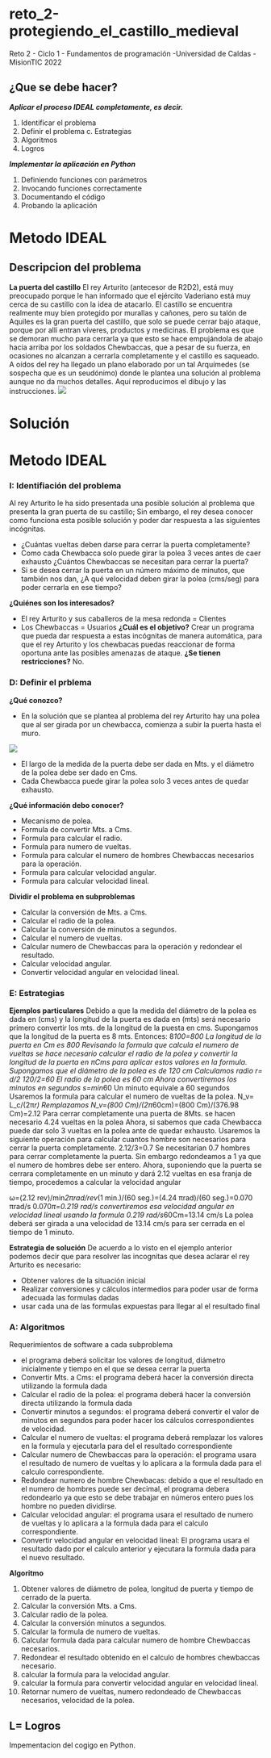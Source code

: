 # reto_2-protegiendo_el_castillo_medieval

 Reto 2 - Ciclo 1 - Fundamentos de programación -Universidad de Caldas - MisionTIC 2022

## ¿Que se debe hacer?

***Aplicar el proceso IDEAL completamente, es decir.*** 
1. Identificar el problema
2. Definir el problema c. Estrategias
3. Algoritmos
4. Logros

***Implementar la aplicación en Python***
1. Definiendo funciones con parámetros 
2. Invocando funciones correctamente 
3. Documentando el código
4. Probando la aplicación

# Metodo IDEAL

## Descripcion del problema

**La puerta del castillo**
El rey Arturito (antecesor de R2D2), está muy preocupado porque le han informado que el ejército Vaderiano está muy cerca de su castillo con la idea de atacarlo. El castillo se encuentra realmente muy bien protegido por murallas y cañones, pero su talón de Aquiles es la gran puerta del castillo, que solo se puede cerrar bajo ataque, porque por allí entran víveres, productos y medicinas.
El problema es que se demoran mucho para cerrarla ya que esto se hace empujándola de abajo hacia arriba por los soldados Chewbaccas, que a pesar de su fuerza, en ocasiones no alcanzan a cerrarla completamente y el castillo es saqueado.
A oídos del rey ha llegado un plano elaborado por un tal Arquímedes (se sospecha que es un seudónimo) donde le plantea una solución al problema aunque no da muchos detalles. Aquí reproducimos el dibujo y las instrucciones.
<img src="./diagrama.png">

# Solución

# Metodo IDEAL

### I: Identifiación del problema

Al rey Arturito le ha sido presentada una posible solución al problema que presenta la gran puerta de su castillo; Sin embargo, el rey desea conocer como funciona esta posible solución y poder dar respuesta a las siguientes incógnitas.
- ¿Cuántas vueltas deben darse para cerrar la puerta completamente? 
- Como cada Chewbacca solo puede girar la polea 3 veces antes de caer exhausto ¿Cuántos Chewbaccas se necesitan para cerrar la puerta? 
- Si se desea cerrar la puerta en un número máximo de minutos, que también nos dan, ¿A qué velocidad deben girar la polea (cms/seg) para poder cerrarla en ese tiempo?

**¿Quiénes son los interesados?**
- El rey Arturito y sus caballeros de la mesa redonda = Clientes
- Los Chewbaccas = Usuarios 
**¿Cuál es el objetivo?**
Crear un programa que pueda dar respuesta a estas incógnitas de manera automática, para que el rey Arturito y los chewbacas puedas reaccionar de forma oportuna ante las posibles amenazas de ataque.
**¿Se tienen restricciones?**
No.


### D: Definir el prblema

**¿Qué conozco?**
- En la solución que se plantea al problema del rey Arturito hay una polea que al ser girada por un chewbacca, comienza a subir la puerta hasta el muro.

<img src="./diagrama.png">

- El largo de la medida de la puerta debe ser dada en Mts. y el diámetro de la polea debe ser dado en Cms.
- Cada Chewbacca puede girar la polea solo 3 veces antes de quedar exhausto.

**¿Qué información debo conocer?**
- Mecanismo de polea.
- Formula de convertir Mts. a Cms.
- Formula para calcular el radio.
- Formula para numero de vueltas.
- Formula para calcular el numero de hombres Chewbaccas necesarios para la operación.
- Formula para calcular velocidad angular.
- Formula para calcular velocidad lineal.

**Dividir el problema en subproblemas**
- Calcular la conversión de Mts. a Cms.
- Calcular el radio de la polea.
- Calcular la conversión de minutos a segundos.
- Calcular el numero de vueltas.
- Calcular numero de Chewbaccas para la operación y redondear el resultado.
- Calcular velocidad angular.
- Convertir velocidad angular en  velocidad lineal. 

### E: Estrategias

**Ejemplos particulares**
Debido a que la medida del diámetro de la polea es dada en (cms) y la longitud de la puerta es dada en (mts) será necesario primero convertir los mts. de la longitud de la puesta en cms.
Supongamos que la longitud de la puerta es 8 mts.
Entonces:
8*100=800
La longitud de la puerta en Cm es 800
Revisando la formula que calcula el numero de vueltas se hace necesario calcular el radio de la polea y convertir la longitud de la puerta en πCms para aplicar estos valores en la formula.
Supongamos que el diámetro de la polea es de 120 cm
Calculamos radio
r=  d/2
  120/2=60
El radio de la polea es 60 cm
Ahora convertiremos los minutos en segundos
s=min*60
Un minuto equivale a 60 segundos
Usaremos la formula para calcular el numero de vueltas de la polea.
N_v=  L_c/(2π*r)
Remplazamos
N_v=(800 Cm)/(2π*60cm)=(800 Cm)/(376.98 Cm)=2.12
Para cerrar completamente una puerta de 8Mts. se hacen necesario 4.24 vueltas en la polea
Ahora, si sabemos que cada Chewbacca puede dar solo 3 vueltas en la polea ante de quedar exhausto. Usaremos la siguiente operación para calcular cuantos hombre son necesarios para cerrar la puerta completamente.
2.12/3=0.7
Se necesitarían 0.7 hombres para cerrar completamente la puerta. Sin embargo redondeamos  a 1 ya que el numero de hombres debe ser entero.
Ahora, suponiendo que la puerta se cerrara completamente en un minuto y dará 2.12 vueltas en esa franja de tiempo, procedemos a calcular la velocidad angular

ω=(2.12 rev)/min*2πrad/rev*(1 min.)/(60 seg.)=(4.24 πrad)/(60 seg.)=0.070 πrad/s
0.070*π=0.219 rad/s
convertiremos esa velocidad angular en velocidad lineal usando la formula
0.219 rad/s*60Cm=13.14 cm/s
La polea deberá ser girada a una velocidad de 13.14 cm/s para ser cerrada en el tiempo de 1 minuto.

**Estrategia de solución** 
De acuerdo a lo visto en el ejemplo anterior podemos decir que para resolver las incognitas que desea aclarar el rey Arturito es necesario:
- Obtener  valores de la situación inicial 
- Realizar conversiones y cálculos intermedios para poder usar de forma adecuada las formulas dadas 
- usar cada una de las formulas expuestas para llegar al el resultado final

### A: Algoritmos
Requerimientos de software a cada subproblema
- el programa deberá solicitar los valores de longitud, diámetro inicialmente y tiempo en el que se desea cerrar la puerta
- Convertir Mts. a Cms: el programa deberá hacer la conversión directa utilizando la formula dada
- Calcular el radio de la polea: el programa deberá hacer la conversión directa utilizando la formula dada
- Convertir minutos a segundos: el programa deberá convertir el valor de minutos en segundos para poder hacer los cálculos correspondientes de velocidad.
- Calcular el numero de vueltas: el programa deberá remplazar los valores en la formula y ejecutarla para del el resultado correspondiente 
- Calcular numero de Chewbaccas para la operación: el programa usara el resultado de numero de vueltas y lo aplicara a la formula dada para el calculo correspondiente.
- Redondear numero de hombre Chewbacas: debido a que el resultado en el numero de hombres puede ser decimal, el programa debera redondearlo ya que esto se debe trabajar en números entero pues los hombre no pueden dividirse.
- Calcular velocidad angular: el programa usara el resultado de numero de vueltas y lo aplicara a la formula dada para el calculo correspondiente.
- Convertir velocidad angular en  velocidad lineal: El programa usara el resultado dado por el calculo anterior y ejecutara la formula dada para el nuevo resultado.

**Algoritmo**
1. Obtener valores de diámetro de polea, longitud de puerta y tiempo de cerrado de la puerta.
2. Calcular la conversión Mts. a Cms.
3. Calcular radio de la polea.
4. Calcular la conversión minutos a segundos.
4. Calcular la formula de numero de vueltas.
5. Calcular formula dada para calcular numero de hombre Chewbaccas necesarios.
6. Redondear el resultado obtenido en el calculo de hombres chewbaccas necesario.
7. calcular la formula para la velocidad angular.
8. calcular la formula para convertir velocidad angular en velocidad lineal.
9. Retornar numero de vueltas, numero redondeado de Chewbaccas necesarios, velocidad de la polea.

## L= Logros

Impementacion del cogigo en Python.










